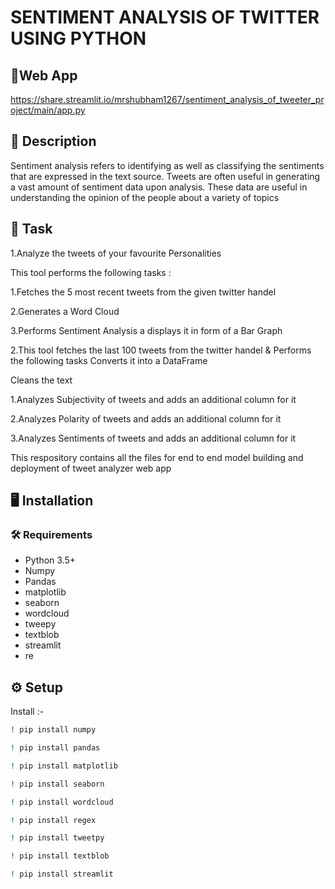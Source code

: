 # SENTIMENT ANALYSIS OF TWITTER USING PYTHON

## 📱Web App
https://share.streamlit.io/mrshubham1267/sentiment_analysis_of_tweeter_project/main/app.py

## 📝 Description
Sentiment analysis refers to identifying as well as classifying the sentiments that are expressed in the text source. Tweets are often useful in generating a vast amount of sentiment data upon analysis. These data are useful in understanding the opinion of the people about a variety of topics

## 🎯 Task
1.Analyze the tweets of your favourite Personalities

This tool performs the following tasks :

1.Fetches the 5 most recent tweets from the given twitter handel

2.Generates a Word Cloud

3.Performs Sentiment Analysis a displays it in form of a Bar Graph

2.This tool fetches the last 100 tweets from the twitter handel & Performs the following tasks Converts it into a DataFrame

Cleans the text

1.Analyzes Subjectivity of tweets and adds an additional column for it

2.Analyzes Polarity of tweets and adds an additional column for it

3.Analyzes Sentiments of tweets and adds an additional column for it

This respository contains all the files for end to end model building and deployment of tweet analyzer web app

## :desktop_computer:	Installation

### :hammer_and_wrench: Requirements
* Python 3.5+
* Numpy
* Pandas
* matplotlib
* seaborn
* wordcloud
* tweepy
* textblob
* streamlit
* re

## :gear: Setup
 Install :-
```bash
! pip install numpy

```
```bash
! pip install pandas

```
```bash
! pip install matplotlib

```
```bash
! pip install seaborn

```
```bash
! pip install wordcloud

```
```bash
! pip install regex

``````
```bash
! pip install tweetpy

```
```bash
! pip install textblob

```

```bash
! pip install streamlit

```
